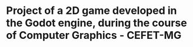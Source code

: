 # Project of a 2D game developed in the Godot engine, during the course of Computer Graphics - CEFET-MG

